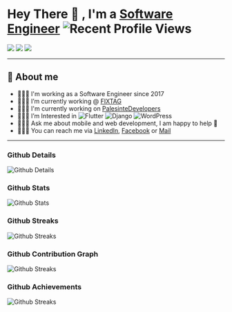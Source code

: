 # Hey There 👋 , I'm a [Software Engineer](https://github.com/msayed-net) ![Recent Profile Views](https://komarev.com/ghpvc/?username=msayed-net)


![](https://img.shields.io/badge/Mobile-Engineer-sucess)  ![](https://img.shields.io/badge/Flutter-Expert-informational) ![](https://img.shields.io/badge/Exp-5+yrs-red)

---

## 🧑 About me

- 👨🏽‍💻 I'm working as a Software Engineer since 2017
- 👨🏽‍💻 I’m currently working @ [FIXTAG](https://wsmco.sa)
- 👨🏽‍💻 I'm currently working on [PalesinteDevelopers](https://github.com/PalestineDevelopers)
- 👨🏽‍💻 I’m Interested in ![Flutter](https://img.shields.io/badge/Flutter-02569B?style=for-the-badge&logo=flutter&logoColor=white) ![Django](https://img.shields.io/badge/Django-092E20?style=for-the-badge&logo=django&logoColor=white) ![WordPress](https://img.shields.io/badge/Wordpress-21759B?style=for-the-badge&logo=wordpress&logoColor=white)
- 👨🏽‍💻 Ask me about mobile and web development, I am happy to help 🤝
- 👨🏽‍💻 You can reach me via [LinkedIn](https://www.linkedin.com/in/msayed-net), [Facebook](https://www.facebook.com/msayed.net) or [Mail](mailto:msayed95@icloud.com)

---

### Github Details

![Github Details](https://github-profile-summary-cards.vercel.app/api/cards/profile-details?username=msayed-net&theme=github_dark)

### Github Stats

![Github Stats](https://github-readme-stats.vercel.app/api?username=msayed-net&hide_border=true&count_private=true&show_icons=true&theme=radical)

### Github Streaks

![Github Streaks](https://github-readme-streak-stats.herokuapp.com/?user=msayed-net&theme=black-ice&hide_border=true&stroke=0000&background=0D1117&ring=e05397&fire=e05397&currStreakLabel=e05397)

### Github Contribution Graph

![Github Streaks](https://activity-graph.herokuapp.com/graph?username=msayed-net&bg_color=0D1117&color=e05397&line=e05397&point=FFFFFF&hide_border=true&)

### Github Achievements

![Github Streaks](https://github-profile-trophy.vercel.app/?username=msayed-net&margin-w=5&theme=radical)

